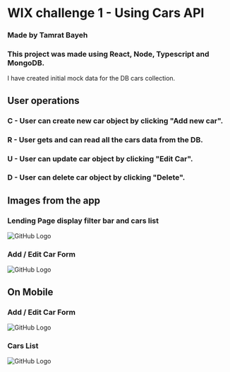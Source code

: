 # WIX challenge 1 - Using Cars API 
### Made by Tamrat Bayeh

### This project was made using React, Node, Typescript and MongoDB.
I have created initial mock data for the DB cars collection.

## User operations
### C - User can create new car object by clicking "Add new car".
### R - User gets and can read all the cars data from the DB.
### U - User can update car object by clicking "Edit Car".
### D - User can delete car object by clicking "Delete".

##
##

## Images from the app

### Lending Page display filter bar and cars list
![GitHub Logo](https://i.imgur.com/9bQCgzI.png)

### Add / Edit Car Form
![GitHub Logo](https://i.imgur.com/lqca9j4.png)

## On Mobile 

### Add / Edit Car Form 
![GitHub Logo](https://imgur.com/iKSTDY8.png)

### Cars List
![GitHub Logo](https://imgur.com/fh54tdf.png)
